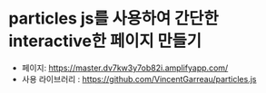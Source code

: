 # particles js를 사용하여 간단한 interactive한 페이지 만들기


* 페이지: https://master.dv7kw3y7ob82i.amplifyapp.com/
* 사용 라이브러리 : https://github.com/VincentGarreau/particles.js

